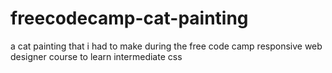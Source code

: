 # freecodecamp-cat-painting
a cat painting that i had to make during the free code camp responsive web designer course to learn intermediate css
